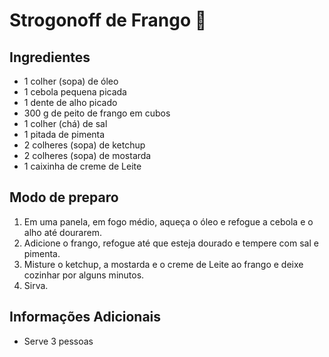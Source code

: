 # Strogonoff de Frango :chicken:

## Ingredientes

- 1 colher (sopa) de óleo
- 1 cebola pequena picada
- 1 dente de alho picado
- 300 g de peito de frango em cubos
- 1 colher (chá) de sal
- 1 pitada de pimenta
- 2 colheres (sopa) de ketchup
- 2 colheres (sopa) de mostarda
- 1 caixinha de creme de Leite

## Modo de preparo

1. Em uma panela, em fogo médio, aqueça o óleo e refogue a cebola e o alho até dourarem.  
2. Adicione o frango, refogue até que esteja dourado e tempere com sal e pimenta. 
3. Misture o ketchup, a mostarda e o creme de Leite ao frango e deixe cozinhar por alguns minutos. 
4. Sirva.

## Informações Adicionais
- Serve 3 pessoas
